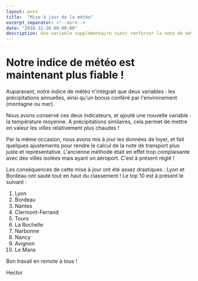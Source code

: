 ```yaml
---
layout: post
title:  "Mise à jour de la météo"
excerpt_separator: <!--more-->
date: "2018-12-28 00:00:00"
description: Une variable supplémentaire vient renforcer la note de météo !
---
```


# Notre indice de météo est maintenant plus fiable !

Auparavant, notre indice de météo n'intégrait que deux variables : les précipitations annuelles, ainsi qu'un bonus conféré par l'environement (montagne ou mer).

<!--more-->

Nous avons conservé ces deux indicateurs, et ajouté une nouvelle variable : la température moyenne. A précipitations similaires, cela permet de mettre en valeur les villes relativement plus chaudes !

Par la même occasion, nous avons mis à jour les données de loyer, et fait quelques ajustements pour rendre le calcul de la note de transport plus juste et représentative. L'ancienne méthode était en effet trop complaisante avec des villes isolées mais ayant un aéroport. C'est à présent réglé !

Les conséquences de cette mise à jour ont été assez drastiques : Lyon et Bordeau ont sauté tout en haut du classement ! Le top 10 est à présent le suivant :

1. Lyon
2. Bordeau
3. Nantes
4. Clermont-Ferrand
5. Tours
6. La Rochelle
7. Narbonne
8. Nancy
9. Avignon
10. Le Mans

Bon travail en remote à tous !

Hector